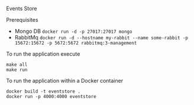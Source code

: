 Events Store

Prerequisites
- Mongo DB `docker run -d -p 27017:27017 mongo`
- RabbitMq `docker run -d --hostname my-rabbit --name some-rabbit -p 15672:15672 -p 5672:5672 rabbitmq:3-management`

To run the application execute

```
make all
make run
```

To run the application within a Docker container 

```
docker build -t eventstore .
docker run -p 4000:4000 eventstore 
```